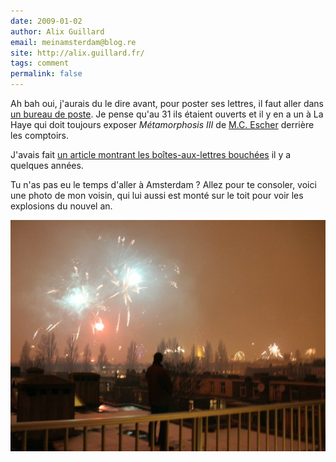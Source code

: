 ```yaml
---
date: 2009-01-02
author: Alix Guillard
email: meinamsterdam@blog.re
site: http://alix.guillard.fr/
tags: comment
permalink: false
---
```


<p>Ah bah oui, j'aurais du le dire avant, pour poster ses lettres, il faut aller dans <a href="/tag/poste/" title="articles sur les bureaux de poste aux Pays-Bas">un bureau de poste</a>. Je pense qu'au 31 ils étaient ouverts et il y en a un à La Haye qui doit toujours exposer <i>Métamorphosis III</i> de <a href="/mauritz-cornelis-escher-in-het-paleis-van-den-haag/">M.C. Escher</a> derrière les comptoirs.</p>

<p>J'avais fait <a href="/nouveau-mot-vuurwerk">un article montrant les boîtes-aux-lettres bouchées</a> il y a quelques années.</p>

<p>Tu n'as pas eu le temps d'aller à Amsterdam ? Allez pour te consoler, voici une photo de mon voisin, qui lui aussi est monté sur le toit pour voir les explosions du nouvel an.<br />

![vue de la terrasse du voisin la nuit](voisin-feux-d_artifice.jpg)
